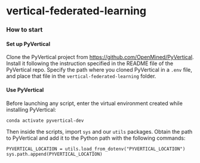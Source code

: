# vertical-federated-learning


### How to start

#### Set up PyVertical
Clone the PyVertical project from https://github.com/OpenMined/PyVertical. Install it following the instruction specified in the README file of the PyVertical repo.
Specify the path where you cloned PyVertical in a `.env` file, and place that file in the `vertical-federated-learning` folder.

#### Use PyVertical
Before launching any script, enter the virtual environment created while installing PyVertical:

`conda activate pyvertical-dev`

Then inside the scripts, import `sys` and our `utils` packages. Obtain the path to PyVertical and add it to the Python path with the following commands:

```
PYVERTICAL_LOCATION = utils.load_from_dotenv("PYVERTICAL_LOCATION")
sys.path.append(PYVERTICAL_LOCATION)
```



